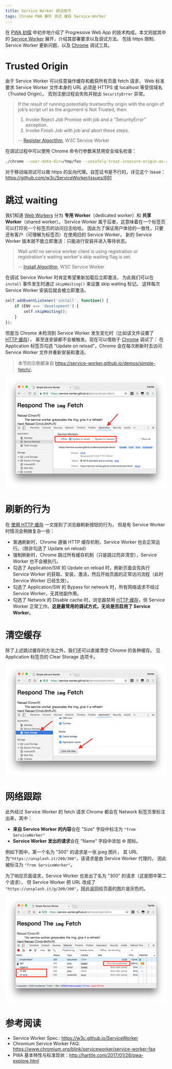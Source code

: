 ```yaml
---
title: Service Worker 调试技巧
tags: Chrome PWA 事件 测试 缓存 Service-Worker
---
```


在 [PWA 初探](/2017/01/28/pwa-explore.html) 中初步地介绍了 Progressive Web App
的技术构成。本文则就其中的 [Service Worker][sw] 展开，介绍其部署要求以及调试方法。
包括 https 限制、Service Worker 更新问题、以及 [Chrome][chrome] 调试工具。

<!--more-->

# Trusted Origin

由于 Service Worker 可以任意操作缓存和截获所有页面 fetch 请求，
Web 标准要求 Service Worker 文件本身的 URL 必须是 HTTPS 或 localhost 等受信域名（Trusted Origin）。
否则注册过程会失败并抛出 `SecurityError` 异常。

> If the result of running potentially trustworthy origin with the origin of job’s script url as the argument is Not Trusted, then:
>
> 1. Invoke Reject Job Promise with job and a "SecurityError" exception.
> 2. Invoke Finish Job with job and abort these steps.
>
> -- [Register Algorithm][register-algo], W3C Service Worker

在调试过程中可以使用 Chrome 命令行参数来禁用安全域名检查：

```bash
./chrome --user-data-dir=/tmp/foo --unsafely-treat-insecure-origin-as-secure=http://your.insecure.site
```

对于移动端测试可以做 https 的反向代理。自签证书是不行的，详见这个 Issue：
<https://github.com/w3c/ServiceWorker/issues/691>

# 跳过 waiting

我们知道 [Web Workers][web-worker] 分为 **专用 Worker**（dedicated worker）和 **共享 Worker**（shared worker）。
Service Worker 属于后者，这意味着在一个标签页可以打印另一个标签页的访问日志哈哈。
因此为了保证用户体验的一致性，只要还有客户（可理解为标签页）在使用旧的 Service Worker，
新的 Service Worker 版本就不能立即激活：只能进行安装并进入等待状态。

> Wait until no service worker client is using registration or registration's waiting worker's skip waiting flag is set.
>
> -- [Install Algorithm][install-algo], W3C Service Worker

在调试 Service Worker 时肯定希望重新加载后立即激活，
为此我们可以在 `install` 事件发生时通过 `skipWaiting()` 来设置 skip waiting 标记。
这样每次 Service Worker 安装后就会被立即激活。

```javascript
self.addEventListener('install', function() {
    if (ENV === 'development') {
        self.skipWaiting();
    }
});
```

但是当 Chrome 未检测到 Service Worker 发生变化时（比如该文件设置了 [HTTP 缓存][http-cache]），
甚至连安装都不会被触发。现在可以借助于 [Chrome][chrome] 调试了：
在 Application 标签页勾选 "Update on reload"，Chrome 会在每次刷新时去访问 Service Worker
文件并重新安装和激活。

> 本节的示例都来自 <https://service-worker.github.io/demos/simple-fetch/>。

![update on reload](/assets/img/blog/pwa/update-on-reload@2x.png)

# 刷新的行为

在 [使用 HTTP 缓存][http-cache] 一文提到了浏览器刷新按钮的行为，
但是有 Service Worker 时情况会稍微复杂一些：

* 普通刷新时，Chrome 遵循 HTTP 缓存机制，Service Worker 也会正常运行。（除非勾选了 Update on reload）
* 强制刷新时，Chrome 跳过所有缓存机制（只是跳过而非清空），Service Worker 也不会被执行。
* 勾选了 Application/SW 的 Update on reload 时，刷新页面会先执行 Service Worker 的获取、安装，激活，然后开始页面的正常访问流程（此时 Service Worker 已经生效）。
* 勾选了 Application/SW 的 Bypass for network 时，所有网络请求不经过 Service Worker，无其他副作用。
* 勾选了 Network 的 Disable cache 时，浏览器禁用 [HTTP 缓存][http-cache]，但 Service Worker 正常工作。**这是最常用的调试方式，无论是否启用了 Service Worker**。

# 清空缓存

除了上述跳过缓存的方法之外，我们还可以直接清空 Chrome 的各种缓存。
见 Application 标签页的 Clear Storage 选项卡。

![clear cache](/assets/img/blog/pwa/clear-cache@2x.png)

# 网络跟踪

此外经过 Service Worker 的 fetch 请求 Chrome 都会在 Network 标签页里标注出来，其中：

* **来自 Service Worker 的内容**会在 "Size" 字段中标注为 `"from ServiceWorker"`
* **Service Worker 发出的请求**会在 "Name" 字段中添加 ⚙ 图标。

例如下图中，第一个名为 "300" 的请求是一张 jpeg 图片，
其 URL 为`"https://unsplash.it/200/300"`，该请求是由 Service Worker 代理的，
因此被标注为 `"from ServiceWorker"`。

为了响应页面请求，Service Worker 也发出了名为 "300" 的请求（这是图中第二个请求），
但 Service Worker 把 URL 改成了 `"https://unsplash.it/g/200/300"`，因此返回给页面的图片是灰色的。

![service worker network](/assets/img/blog/pwa/service-worker-network@2x.png)

# 参考阅读

* Service Worker Spec.: <https://w3c.github.io/ServiceWorker>
* Chromium Service Worker FAQ: <https://www.chromium.org/blink/serviceworker/service-worker-faq>
* PWA 基本特性与标准现状：<http://harttle.com/2017/01/28/pwa-explore.html>

[sw]: https://w3c.github.io/ServiceWorker/
[register]: https://w3c.github.io/ServiceWorker/#navigator-service-worker-register
[register-algo]: https://w3c.github.io/ServiceWorker/#register-algorithm
[update]: https://www.w3.org/TR/service-workers/#service-worker-registration-update
[cc]: /2017/04/04/using-http-cache.html
[web-worker]: https://html.spec.whatwg.org/multipage/workers.html
[install-algo]: https://www.w3.org/TR/service-workers/#installation-algorithm
[chrome]: http://harttle.com/tags.html#Chrome
[http-cache]: /2017/04/04/using-http-cache.html
